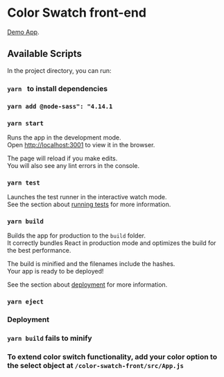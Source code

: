 # Color Swatch front-end

 [Demo App](https://colors-witcher.herokuapp.com).

## Available Scripts

In the project directory, you can run:
### `yarn ` to install dependencies
### `yarn add @node-sass": "4.14.1`

### `yarn start`

Runs the app in the development mode.\
Open [http://localhost:3001](http://localhost:3001) to view it in the browser.

The page will reload if you make edits.\
You will also see any lint errors in the console.

### `yarn test`

Launches the test runner in the interactive watch mode.\
See the section about [running tests](https://facebook.github.io/create-react-app/docs/running-tests) for more information.

### `yarn build`

Builds the app for production to the `build` folder.\
It correctly bundles React in production mode and optimizes the build for the best performance.

The build is minified and the filenames include the hashes.\
Your app is ready to be deployed!

See the section about [deployment](https://facebook.github.io/create-react-app/docs/deployment) for more information.

### `yarn eject`

### Deployment
### `yarn build` fails to minify


### To extend color switch functionality, add your color option to the select object at `/color-swatch-front/src/App.js`
